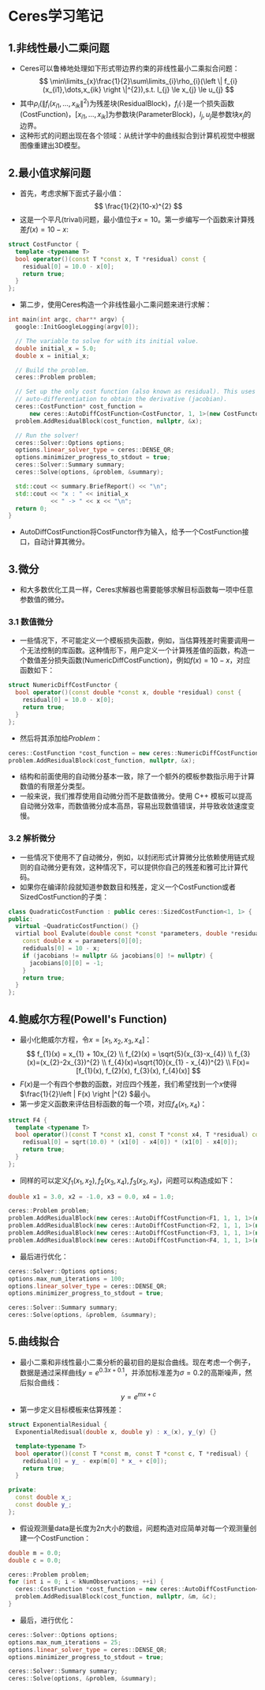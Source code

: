 # Ceres学习笔记
## 1.非线性最小二乘问题
 - Ceres可以鲁棒地处理如下形式带边界约束的非线性最小二乘拟合问题：
$$
\min\limits_{x}\frac{1}{2}\sum\limits_{i}\rho_{i}(\left \| f_{i}(x_{i1},\dots,x_{ik} \right \|^{2}),s.t. l_{j} \le x_{j} \le u_{j}
$$
 - 其中$\rho_{i}(\left \| f_{i}(x_{i1},\dots,x_{ik} \right \|^{2})$为残差块(ResidualBlock)，$f_{i}(\cdot)$是一个损失函数(CostFunction)，$[x_{i1},\dots,x_{ik}]$为参数块(ParameterBlock)，$l_{j},u_{j}$是参数块$x_{j}$的边界。
 - 这种形式的问题出现在各个领域：从统计学中的曲线拟合到计算机视觉中根据图像重建出3D模型。

 ## 2.最小值求解问题
 - 首先，考虑求解下面式子最小值：
$$
\frac{1}{2}(10-x)^{2}
$$
 - 这是一个平凡(trival)问题，最小值位于$x=10$。第一步编写一个函数来计算残差$f(x)=10-x$:
```C++
struct CostFunctor {
  template <typename T>
  bool operator()(const T *const x, T *residual) const {
    residual[0] = 10.0 - x[0];
    return true;
  }
};
```
 - 第二步，使用Ceres构造一个非线性最小二乘问题来进行求解：
```C++
int main(int argc, char** argv) {
  google::InitGoogleLogging(argv[0]);

  // The variable to solve for with its initial value.
  double initial_x = 5.0;
  double x = initial_x;

  // Build the problem.
  ceres::Problem problem;

  // Set up the only cost function (also known as residual). This uses
  // auto-differentiation to obtain the derivative (jacobian).
  ceres::CostFunction* cost_function =
      new ceres::AutoDiffCostFunction<CostFunctor, 1, 1>(new CostFunctor);
  problem.AddResidualBlock(cost_function, nullptr, &x);

  // Run the solver!
  ceres::Solver::Options options;
  options.linear_solver_type = ceres::DENSE_QR;
  options.minimizer_progress_to_stdout = true;
  ceres::Solver::Summary summary;
  ceres::Solve(options, &problem, &summary);

  std::cout << summary.BriefReport() << "\n";
  std::cout << "x : " << initial_x
            << " -> " << x << "\n";
  return 0;
}
```
 - AutoDiffCostFunction将CostFunctor作为输入，给予一个CostFunction接口，自动计算其微分。

## 3.微分
 - 和大多数优化工具一样，Ceres求解器也需要能够求解目标函数每一项中任意参数值的微分。
### 3.1 数值微分
 - 一些情况下，不可能定义一个模板损失函数，例如，当估算残差时需要调用一个无法控制的库函数。这种情形下，用户定义一个计算残差值的函数，构造一个数值差分损失函数(NumericDiffCostFunction)，例如$f(x) = 10 - x$，对应函数如下：
```C++
struct NumericDiffCostFunctor {
  bool operator()(const double *const x, double *residual) const {
    residual[0] = 10.0 - x[0];
    return true;
  }
};
```
 - 然后将其添加给$Problem$：
```C++
ceres::CostFunction *cost_function = new ceres::NumericDiffCostFunction<ceres::NumericDiffCostFunctor, ceres::CENTRAL, 1, 1>(new NumericDiffCostFunctor);
problem.AddResidualBlock(cost_function, nullptr, &x);
```
 - 结构和前面使用的自动微分基本一致，除了一个额外的模板参数指示用于计算数值的有限差分类型。
 - 一般来说，我们推荐使用自动微分而不是数值微分。使用 C++ 模板可以提高自动微分效率，而数值微分成本高昂，容易出现数值错误，并导致收敛速度变慢。

### 3.2 解析微分
 - 一些情况下使用不了自动微分，例如，以封闭形式计算微分比依赖使用链式规则的自动微分更有效，这种情况下，可以提供你自己的残差和雅可比计算代码。
 - 如果你在编译阶段就知道参数数目和残差，定义一个CostFunction或者SizedCostFunction的子类：
```C++
class QuadraticCostFunction : public ceres::SizedCostFunction<1, 1> {
public:
  virtual ~QuadraticCostFunction() {}
  virtial bool Evalute(double const *const *parameters, double *residuals, double **jacobians) const {
    const double x = parameters[0][0];
    rediduals[0] = 10 - x;
    if (jacobians != nullptr && jacobians[0] != nullptr) {
      jacobians[0][0] = -1;
    }
    return true;
  }
};
```

## 4.鲍威尔方程(Powell's Function)
 - 最小化鲍威尔方程，令$x=[x_{1}, x_{2}, x_{3}, x_{4}]$：
$$
f_{1}(x) = x_{1} + 10x_{2} \\ f_{2}(x) = \sqrt{5}(x_{3}-x_{4}) \\ f_{3}(x)=(x_{2}-2x_{3})^{2} \\ f_{4}(x)=\sqrt{10}(x_{1} - x_{4})^{2} \\ F(x)=[f_{1}(x), f_{2}(x), f_{3}(x), f_{4}(x)]
$$ 
 - $F(x)$是一个有四个参数的函数，对应四个残差，我们希望找到一个$x$使得$\frac{1}{2}\left \| F(x) \right \|^{2} $最小。
 - 第一步定义函数来评估目标函数的每一个项，对应$f_{4}(x_{1}, x_{4})$：
```C++
struct F4 {
  template <typename T>
  bool operator()(const T *const x1, const T *const x4, T *residual) const {
    redisual[0] = sqrt(10.0) * (x1[0] - x4[0]) * (x1[0] - x4[0]);
    return true;
  }
};
```
 - 同样的可以定义$f_{1}(x_{1}, x_{2}), f_{2}(x_{3}, x_{4}), f_{3}(x_{2}, x_{3})$，问题可以构造成如下：
```C++
double x1 = 3.0, x2 = -1.0, x3 = 0.0, x4 = 1.0;

ceres::Problem problem;
problem.AddResidualBlock(new ceres::AutoDiffCostFunction<F1, 1, 1, 1>(new F1), nullptr, &x1, &x2);
problem.AddResidualBlock(new ceres::AutoDiffCostFunction<F2, 1, 1, 1>(new F2), nullptr, &x3, &x4);
problem.AddResidualBlock(new ceres::AutoDiffCostFunction<F3, 1, 1, 1>(new F3), nullptr, &x2, &x3);
problem.AddResidualBlock(new ceres::AutoDiffCostFunction<F4, 1, 1, 1>(new F4), nullptr, &x1, &x4);
```
 - 最后进行优化：
```C++
ceres::Solver::Options options;
options.max_num_iterations = 100;
options.linear_solver_type = ceres::DENSE_QR;
options.minimizer_progress_to_stdout = true;

ceres::Solver::Summary summary;
ceres::Solve(options, &problem, &summary);
```

## 5.曲线拟合
 - 最小二乘和非线性最小二乘分析的最初目的是拟合曲线。现在考虑一个例子，数据是通过采样曲线$y=e^{0.3x + 0.1}$，并添加标准差为$\sigma = 0.2$的高斯噪声，然后拟合曲线：
$$
y=e^{mx+c}
$$
 - 第一步定义目标模板来估算残差：
```C++
struct ExponentialResidual {
  ExponentialRedisual(double x, double y) : x_(x), y_(y) {}

  template<typename T>
  bool operator()(const T *const m, const T *const c, T *redisual) {
    redidual[0] = y_ - exp(m[0] * x_ + c[0]);
    return true;
  }

private:
  const double x_;
  const double y_;
};
```
 - 假设观测量data是长度为2n大小的数组，问题构造对应简单对每一个观测量创建一个CostFunction：
```C++
double m = 0.0;
double c = 0.0;

ceres::Problem problem;
for (int i = 0; i < kNumObservations; ++i) {
  ceres::CostFunction *cost_function = new ceres::AutoDiffCostFunction<ExponentialResidual, 1, 1, 1>(new ExponentialResidual(data[2 * i], data[2 * i + 1]));
  problem.AddRedisualBlock(cost_function, nullptr, &m, &c);
}
```
 - 最后，进行优化：
```C++
ceres::Solver::Options options;
options.max_num_iterations = 25;
options.linear_solver_type = ceres::DENSE_QR;
options.minimizer_progress_to_stdout = true;

ceres::Solver::Summary summary;
ceres::Solve(options, &problem, &summary);
```



